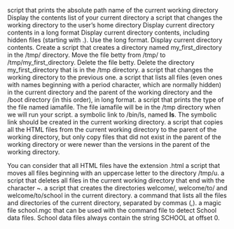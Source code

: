 script that prints the absolute path name of the current working directory
Display the contents list of your current directory
a script that changes the working directory to the user’s home directory
Display current directory contents in a long format
Display current directory contents, including hidden files (starting with .). Use the long format.
Display current directory contents.
Create a script that creates a directory named my_first_directory in the /tmp/ directory.
Move the file betty from /tmp/ to /tmp/my_first_directory.
Delete the file betty.
Delete the directory my_first_directory that is in the /tmp directory.
a script that changes the working directory to the previous one.
a script that lists all files (even ones with names beginning with a period character, which are normally hidden) in the current directory and the parent of the working directory and the /boot directory (in this order), in long format.
a script that prints the type of the file named iamafile. The file iamafile will be in the /tmp directory when we will run your script.
a symbolic link to /bin/ls, named __ls__. The symbolic link should be created in the current working directory.
a script that copies all the HTML files from the current working directory to the parent of the working directory, but only copy files that did not exist in the parent of the working directory or were newer than the versions in the parent of the working directory.

You can consider that all HTML files have the extension .html
a script that moves all files beginning with an uppercase letter to the directory /tmp/u.
 a script that deletes all files in the current working directory that end with the character ~.
a script that creates the directories welcome/, welcome/to/ and welcome/to/school in the current directory.
a command that lists all the files and directories of the current directory, separated by commas (,).
a magic file school.mgc that can be used with the command file to detect School data files. School data files always contain the string SCHOOL at offset 0.

